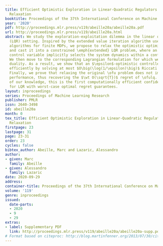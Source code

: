 ```yaml
---
title: Efficient Optimistic Exploration in Linear-Quadratic Regulators via Lagrangian
  Relaxation
booktitle: Proceedings of the 37th International Conference on Machine Learning
year: '2020'
pdf: http://proceedings.mlr.press/v119/abeille20a/abeille20a.pdf
url: http://proceedings.mlr.press/v119/abeille20a.html
abstract: We study the exploration-exploitation dilemma in the linear quadratic regulator
  (LQR) setting. Inspired by the extended value iteration algorithm used in optimistic
  algorithms for finite MDPs, we propose to relax the optimistic optimization of \ofulq
  and cast it into a constrained \emph{extended} LQR problem, where an additional
  control variable implicitly selects the system dynamics within a confidence interval.
  We then move to the corresponding Lagrangian formulation for which we prove strong
  duality. As a result, we show that an $\epsilon$-optimistic controller can be computed
  efficiently by solving at most $O\big(\log(1/\epsilon)\big)$ Riccati equations.
  Finally, we prove that relaxing the original \ofu problem does not impact the learning
  performance, thus recovering the $\wt O(\sqrt{T})$ regret of \ofulq. To the best
  of our knowledge, this is the first computationally efficient confidence-based algorithm
  for LQR with worst-case optimal regret guarantees.
layout: inproceedings
series: Proceedings of Machine Learning Research
publisher: PMLR
issn: 2640-3498
id: abeille20a
month: 0
tex_title: Efficient Optimistic Exploration in Linear-Quadratic Regulators via Lagrangian
  Relaxation
firstpage: 23
lastpage: 31
page: 23-31
order: 23
cycles: false
bibtex_author: Abeille, Marc and Lazaric, Alessandro
author:
- given: Marc
  family: Abeille
- given: Alessandro
  family: Lazaric
date: 2020-09-29
address: 
container-title: Proceedings of the 37th International Conference on Machine Learning
volume: '119'
genre: inproceedings
issued:
  date-parts:
  - 2020
  - 9
  - 29
extras:
- label: Supplementary PDF
  link: http://proceedings.mlr.press/v119/abeille20a/abeille20a-supp.pdf
# Format based on citeproc: http://blog.martinfenner.org/2013/07/30/citeproc-yaml-for-bibliographies/
---
```

